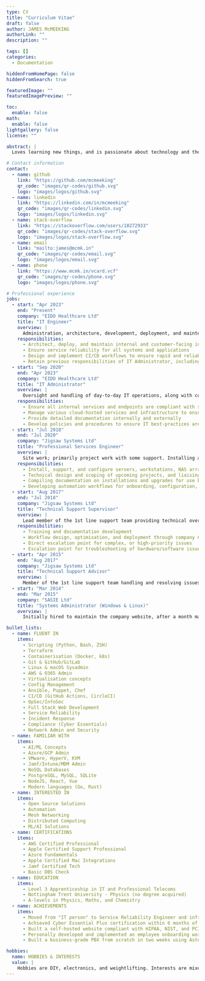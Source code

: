 ```yaml
---
type: CV
title: "Curriculum Vitae"
draft: false
author: JAMES McMEEKING
authorLink: ""
description: ""

tags: []
categories:
  - Documentation

hiddenFromHomePage: false
hiddenFromSearch: true

featuredImage: ""
featuredImagePreview: ""

toc:
  enable: false
math:
  enable: false
lightgallery: false
license: ""

abstract: |
  Loves learning new things, and is passionate about technology and the open-source philosophy in particular. Has been working in the industry for over {{ years_since }} years and in that time has developed from an apprentice to a systems engineer (and technical problem-solver) for the UK's largest medico-legal information provider. Primarily enjoys the fast-pace and challenge that the IT industry brings, but is also driven by a desire to improve the world through technology and make a positive difference to peoples’ lives.

# Contact information
contact:
  - name: github
    link: "https://github.com/mcmeeking"
    qr_code: "images/qr-codes/github.svg"
    logo: "images/logos/github.svg"
  - name: linkedin
    link: "https://linkedin.com/in/mcmeeking"
    qr_code: "images/qr-codes/linkedin.svg"
    logo: "images/logos/linkedin.svg"
  - name: stack-overflow
    link: "https://stackoverflow.com/users/10272933"
    qr_code: "images/qr-codes/stack-overflow.svg"
    logo: "images/logos/stack-overflow.svg"
  - name: email
    link: "mailto:james@mcmk.in"
    qr_code: "images/qr-codes/email.svg"
    logo: "images/logos/email.svg"
  - name: phone
    link: "https://www.mcmk.in/vcard.vcf"
    qr_code: "images/qr-codes/phone.svg"
    logo: "images/logos/phone.svg"

# Professional experience
jobs:
  - start: "Apr 2023"
    end: "Present"
    company: "EIDO Healthcare Ltd"
    title: "IT Engineer"
    overview: |
      Administration, architecture, development, deployment, and maintenance/support of both internal and customer-facing systems. Design and implementation of automated testing and deployment workflows of infrastructure and applications deployed to AWS using enterprise-grade tooling (Terraform, CircleCI/Github Actions, Kubernetes/ECS). Maintained oversight and management of internal endpoints as a secondary role, but shifted focus towards devops/platform engineering day to day.
    responsibilities:
      - Architect, deploy, and maintain internal and customer-facing infrastructure (hosted in AWS) using Terraform
      - Ensure service reliability for all systems and applications
      - Design and implement CI/CD workflows to ensure rapid and reliable deployment of applications and systems
      - Retain previous responsibilities of IT Administrator, including incident response, compliance monitoring, and uptime assurance
  - start: "Sep 2020"
    end: "Apr 2023"
    company: "EIDO Healthcare Ltd"
    title: "IT Administrator"
    overview: |
      Oversight and handling of day-to-day IT operations, along with compliance monitoring, uptime assurance, and incident response. Providing support to both internal staff and stakeholders at healthcare organisations from all over the globe, including the NHS, BMI Healthcare, SEHA, and others.
    responsibilities:
      - Ensure all internal services and endpoints are compliant with security policies and frameworks
      - Manage various cloud-hosted services and infrastructure to ensure 99.9% uptime of services
      - Provide detailed documentation internally and externally
      - Develop policies and procedures to ensure IT best-practices are in place at all times
  - start: "Jul 2018"
    end: "Jul 2020"
    company: "Jigsaw Systems Ltd"
    title: "Professional Services Engineer"
    overview: |
      Site work; primarily project work with some support. Installing and configuring hardware and applications for customers of Jigsaw24, and providing technical advice and assistance for both external and internal jobs. Work with a _vast_ array of technologies including Ubuntu, CentOS, macOS, Windows Server, Azure, AWS, Jamf, Intune, Cisco, Sonicwall, and more. Regularly develop admin and management workflows for mid-sized estates (500-2,000 client machines), and often work with large (2,000-10,000+ client) sites.
    responsibilities:
      - Install, support, and configure servers, workstations, NAS arrays, mobile devices, etc.
      - Technical design and scoping of upcoming projects, and liaising with customers
      - Compiling documentation on installations and upgrades for use by the service desk
      - Developing automation workflows for onboarding, configuration, management/monitoring, and general admin
  - start: "Aug 2017"
    end: "Jul 2018"
    company: "Jigsaw Systems Ltd"
    title: "Technical Support Supervisor"
    overview: |
      Lead member of the 1st line support team providing technical oversight and an escalation point to team members. Provided support for the entire range of Jigsaw24's product catalogue, ranging from iPhones/iPads, to pro-audio solutions from AVID, pro-video solutions from BlackMagic, and networking, attached storage, and client machines for SMB's, enterprise, and consumer customers alike.
    responsibilities:
      - Training and documentation development
      - Workflow design, optimisation, and deployment through company CRM Salesforce
      - Direct escalation point for complex, or high-priority issues
      - Escalation point for troubleshooting of hardware/software issues
  - start: "Apr 2015"
    end: "Aug 2017"
    company: "Jigsaw Systems Ltd"
    title: "Technical Support Advisor"
    overview: |
      Member of the 1st line support team handling and resolving issues for B2B and consumer customers.
  - start: "Mar 2014"
    end: "Mar 2015"
    company: "SASIE Ltd"
    title: "Systems Administrator (Windows & Linux)"
    overview: |
      Initially hired to maintain the company website, after a month made responsible for all IT systems.

bullet_lists:
  - name: FLUENT IN
    items:
      - Scripting (Python, Bash, ZSH)
      - Terraform
      - Containerisation (Docker, k8s)
      - Git & GitHub/GitLab
      - Linux & macOS Sysadmin
      - AWS & O365 Admin
      - Virtualisation concepts
      - Config Management
      - Ansible, Puppet, Chef
      - CI/CD (GitHub Actions, CircleCI)
      - OpSec/InfoSec
      - Full Stack Web Development
      - Service Reliability
      - Incident Response
      - Compliance (Cyber Essentials)
      - Network Admin and Security
  - name: FAMILIAR WITH
    items:
      - AI/ML Concepts
      - Azure/GCP Admin
      - VMware, HyperV, KVM
      - Jamf/Intune/MDM Admin
      - NoSQL Databases
      - PostgreSQL, MySQL, SQLite
      - NodeJS, React, Vue
      - Modern languages (Go, Rust)
  - name: INTERESTED IN
    items:
      - Open Source Solutions
      - Automation
      - Mesh Networking
      - Distributed Computing
      - ML/AI Solutions
  - name: CERTIFICATIONS
    items:
      - AWS Certified Professional
      - Apple Certified Support Professional
      - Azure Fundamentals
      - Apple Certified Mac Integrations
      - Jamf Certified Tech
      - Basic DBS Check
  - name: EDUCATION
    items:
      - Level 3 Apprenticeship in IT and Professional Telecoms
      - Nottingham Trent University - Physics (no degree acquired)
      - A-levels in Physics, Maths, and Chemistry
  - name: ACHIEVEMENTS
    items:
      - Moved from "IT person" to Service Reliability Engineer and infrastructure architect in 2 years
      - Achieved Cyber Essential Plus certification within 6 months of starting a new role
      - Built a self-hosted website compliant with HIPAA, NIST, and PCI-DSS security standards
      - Personally developed and implemented an employee onboarding workflow for a FTSE 250 company
      - Built a business-grade PBX from scratch in two weeks using Asterisk

hobbies:
  name: HOBBIES & INTERESTS
  value: |
    Hobbies are DIY, electronics, and weightlifting. Interests are mixed-martial arts, technology, science, philosophy, history, and learning
---
```

